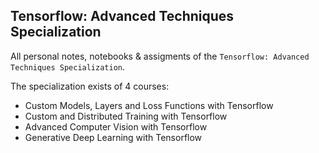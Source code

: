 ## Tensorflow: Advanced Techniques Specialization

All personal notes, notebooks & assigments of the `Tensorflow: Advanced Techniques Specialization`.

The specialization exists of 4 courses:
* Custom Models, Layers and Loss Functions with Tensorflow
* Custom and Distributed Training with Tensorflow
* Advanced Computer Vision with Tensorflow
* Generative Deep Learning with Tensorflow
